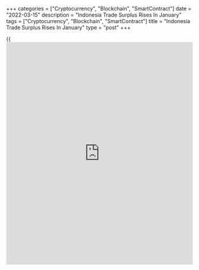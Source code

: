 +++
categories = ["Cryptocurrency", "Blockchain", "SmartContract"]
date = "2022-03-15"
description = "Indonesia Trade Surplus Rises In January"
tags = ["Cryptocurrency", "Blockchain", "SmartContract"]
title = "Indonesia Trade Surplus Rises In January"
type = "post"
+++

{{<iframe id="large-banner" src="https://www.bounty.group/#slide=14.0" width="100%" height="600" scrolling="no" style="border: 0px solid rgb(216, 221, 230); border-radius: 3px;">}}

Indonesia's trade surplus rose in January from a year ago, as exports
increased stronger than imports, figures from Statistics Indonesia
showed on Tuesday.

The trade surplus rose to $3.826 billion in February from $1.991 billion
a year ago. Economists had expected a surplus of $1.66 billion.

In January, the trade surplus was $0.962 billion.

The statistical office attributed the trade surplus mainly to the trade
in the non-oil and gas that had a surplus of $5.73 billion. The oil and
gas sector, meanwhile, logged a deficit of US$1.91 billion.

Exports grew 34.14 percent year-on-year in February. Economists had
expected a rise of 37.32 percent.

Imports rose 25.43 percent annually in February. Economists had forecast
an increase of 40.04 percent.

On a monthly basis, exports increased 6.73 percent, while imports fell
8.64 percent in February.

For comments and feedback [contact](https://www.playgroundfx.com/contact/): editorial@rtt[news](https://www.letsplayfx.com/blog/forex-news-website/).com

[Economic News][1]

 **What parts of the world are seeing the best (and worst) economic
performances lately? Click[here][2] to check out our [Econ Scorecard][2]
and find out! See up-to-the-moment [ranking](https://www.playgroundfx.com/blog/crypto-exchange-ranking/)s for the best and worst
performers in [GDP][2], [unemployment rate][3], [inflation][4] and much
more.**

   1. www.rtt[news](https://www.letsplayfx.com/blog/forex-news-website/).com/Content/EconomicNews.aspx
   2. www.rtt[news](https://www.letsplayfx.com/blog/forex-news-website/).com/economic-scorecard/world-rank/GDP/highest-performance.aspx
   3. www.rtt[news](https://www.letsplayfx.com/blog/forex-news-website/).com/economic-scorecard/world-rank/unemployment-rate/lowest-performance.aspx
   4. www.rtt[news](https://www.letsplayfx.com/blog/forex-news-website/).com/economic-scorecard/world-rank/CPI/highest-performance.aspx